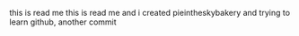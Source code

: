 this is read me
this is read me and i created pieintheskybakery and trying to learn github, another commit
